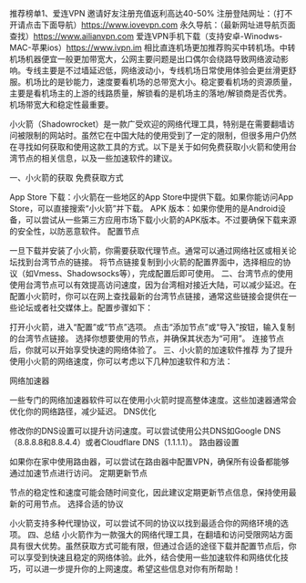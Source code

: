 推荐榜单1、爱连VPN 邀请好友注册充值返利高达40-50% 
注册登陆网址：（打不开请点击下面导航）https://www.iovevpn.com
永久导航：（最新网址进导航页面查找）https://www.ailianvpn.com
爱连VPN手机下载（支持安卓-Winodws-MAC-苹果ios）https://www.ivpn.im
相比直连机场更加推荐购买中转机场。中转机场机器便宜一般更加带宽大，公网主要问题是出口偶尔会绕路导致网络波动影响。专线主要是不过墙延迟低，网络波动小，专线机场日常使用体验会更丝滑更舒服。机场比的是钞能力，速度要看机场的总带宽大小。稳定要看机场的资源质量，主要是看机场主的上游的线路质量，解锁看的是机场主的落地/解锁商是否优秀。机场带宽大和稳定性最重要。

小火箭（Shadowrocket）是一款广受欢迎的网络代理工具，特别是在需要翻墙访问被限制的网站时。虽然它在中国大陆的使用受到了一定的限制，但很多用户仍然在寻找如何获取和使用这款工具的方式。以下是关于如何免费获取小火箭和使用台湾节点的相关信息，以及一些加速软件的建议。

一、小火箭的获取
免费获取方式

App Store 下载：小火箭在一些地区的App Store中提供下载。如果你能访问App Store，可以直接搜索“小火箭”并下载。
APK 版本：如果你使用的是Android设备，可以尝试从一些第三方应用市场下载小火箭的APK版本。不过要确保下载来源的安全性，以防恶意软件。
配置节点

一旦下载并安装了小火箭，你需要获取代理节点。通常可以通过网络社区或相关论坛找到台湾节点的链接。
将节点链接复制到小火箭的配置界面中，选择相应的协议（如Vmess、Shadowsocks等），完成配置后即可使用。
二、台湾节点的使用
使用台湾节点可以有效提高访问速度，因为台湾相对接近大陆，可以减少延迟。在配置小火箭时，你可以在网上查找最新的台湾节点链接，通常这些链接会提供在一些论坛或者社交媒体上。配置步骤如下：

打开小火箭，进入“配置”或“节点”选项。
点击“添加节点”或“导入”按钮，输入复制的台湾节点链接。
选择你想要使用的节点，并确保其状态为“可用”。
连接节点后，你就可以开始享受快速的网络体验了。
三、小火箭的加速软件推荐
为了提升使用小火箭的网络速度，你可以考虑以下几种加速软件和方法：

网络加速器

一些专门的网络加速器软件可以在使用小火箭时提高整体速度。这些加速器通常会优化你的网络路径，减少延迟。
DNS优化

修改你的DNS设置可以提升访问速度。可以尝试使用公共DNS如Google DNS（8.8.8.8和8.8.4.4）或者Cloudflare DNS（1.1.1.1）。
路由器设置

如果你在家中使用路由器，可以尝试在路由器中配置VPN，确保所有设备都能够通过加速节点进行访问。
定期更新节点

节点的稳定性和速度可能会随时间变化，因此建议定期更新节点信息，保持使用最新的可用节点。
选择合适的协议

小火箭支持多种代理协议，可以尝试不同的协议以找到最适合你的网络环境的选项。
四、总结
小火箭作为一款强大的网络代理工具，在翻墙和访问受限网站方面具有很大优势。虽然获取方式可能有限，但通过合适的途径下载并配置节点后，你可以享受到快速且稳定的网络体验。此外，结合使用一些加速软件和网络优化技巧，可以进一步提升你的上网速度。希望这些信息对你有所帮助！
